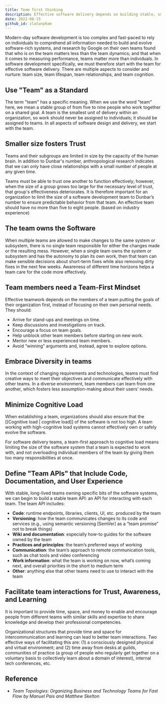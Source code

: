 ```yaml
---
title: Team first thinking
description: Effective software delivery depends on building stable, small teams of five to nine people who own their code, foster trust, minimize cognitive load, and communicate clearly through defined team APIs.
date: 2022-08-15
github_id: zlatanpham
---
```


Modern-day software development is too complex and fast-paced to rely on individuals to comprehend all information needed to build and evolve software-rich systems, and research by Google on their own teams found that who is on the team matters less than the team dynamics; and that when it comes to measuring performance, teams matter more than individuals. In software development specifically, we must therefore start with the team for effective software delivery. There are multiple aspects to consider and nurture: team size, team lifespan, team relationships, and team cognition.

## Use "Team" as a Standard

The term "team" has a specific meaning. When we use the word "team" here, we mean a stable group of from five to nine people who work together on a shared goal. A team is the smallest unit of delivery within an organization, so work should never be assigned to individuals; it should be assigned to teams. In all aspects of software design and delivery, we start with the team.

## Smaller size fosters Trust

Teams and their subgroups are limited in size by the capacity of the human brain. In addition to Dunbar's number, anthropological research indicates that we can only have close relationships with a small number of people at any given time.

Teams must be able to trust one another to function effectively; however, when the size of a group grows too large for the necessary level of trust, that group's effectiveness deteriorates. It is therefore important for an organization to limit the size of a software development team to Dunbar’s number to ensure predictable behavior from that team. An effective team should have no more than five to eight people. (based on industry experience)

## The team owns the Software

When multiple teams are allowed to make changes to the same system or subsystem, there is no single team responsible for either the changes made or the resulting mess. However, when a single team owns the system or subsystem and has the autonomy to plan its own work, then that team can make sensible decisions about short-term fixes while also removing dirty fixes in the next few weeks. Awareness of different time horizons helps a team care for the code more effectively.

## Team members need a Team-First Mindset

Effective teamwork depends on the members of a team putting the goals of their organization first, instead of focusing on their own personal needs. They should:

- Arrive for stand-ups and meetings on time.
- Keep discussions and investigations on track.
- Encourage a focus on team goals.
- Help unblock other team members before starting on new work.
- Mentor new or less experienced team members.
- Avoid “winning” arguments and, instead, agree to explore options.

## Embrace Diversity in teams

In the context of changing requirements and technologies, teams must find creative ways to meet their objectives and communicate effectively with other teams. In a diverse environment, team members can learn from one another, which fosters less assumption-making about their users' needs.

## Minimize Cognitive Load

When establishing a team, organizations should also ensure that the [[Cognitive load | cognitive load]] of the software is not too high. A team working with high-cognitive load systems cannot effectively own or safely evolve the software.

For software delivery teams, a team-first approach to cognitive load means limiting the size of the software system that a team is expected to work with, and not overloading individual members of the team by giving them too many responsibilities at once.

## Define "Team APIs" that Include Code, Documentation, and User Experience

With stable, long-lived teams owning specific bits of the software systems, we can begin to build a stable team API: an API for interacting with each team. The team API includes:

- **Code**: runtime endpoints, libraries, clients, UI, etc. produced by the team
- **Versioning**: how the team communicates changes to its code and services (e.g., using semantic versioning [SemVer] as a “team promise” not to break things)
- **Wiki and documentation**: especially how-to guides for the software owned by the team
- **Practices and principles**: the team’s preferred ways of working
- **Communication**: the team’s approach to remote communication tools, such as chat tools and video conferencing
- **Work information**: what the team is working on now, what’s coming next, and overall priorities in the short to medium term
- **Other**: anything else that other teams need to use to interact with the team

## Facilitate team interactions for Trust, Awareness, and Learning

It is important to provide time, space, and money to enable and encourage people from different teams with similar skills and expertise to share knowledge and develop their professional competencies.

Organizational structures that provide time and space for intercommunication and learning can lead to better team interactions. Two effective ways of facilitating this are: (1) a consciously designed physical and virtual environment; and (2) time away from desks at guilds, communities of practice (a group of people who regularly get together on a voluntary basis to collectively learn about a domain of interest), internal tech conferences, etc.

## Reference

- _Team Topologies: Organizing Business and Technology Teams for Fast Flow by Manuel Pais and Matthew Skelton_

